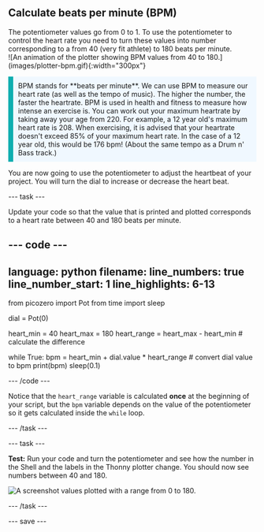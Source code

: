 ## Calculate beats per minute (BPM) 

<div style="display: flex; flex-wrap: wrap">
<div style="flex-basis: 200px; flex-grow: 1; margin-right: 15px;">
The potentiometer values go from 0 to 1. To use the potentiometer to control the heart rate you need to turn these values into number corresponding to a from 40 (very fit athlete) to 180 beats per minute. 
</div>
<div>
![An animation of the plotter showing BPM values from 40 to 180.](images/plotter-bpm.gif){:width="300px"}
</div>
</div>

<p style='border-left: solid; border-width:10px; border-color: #0faeb0; background-color: aliceblue; padding: 10px;'>
BPM stands for **beats per minute**. We can use BPM to measure our heart rate (as well as the tempo of music). The higher the number, the faster the heartrate. BPM is used in health and fitness to measure how intense an exercise is. You can work out your maximum heartrate by taking away your age from 220. For example, a 12 year old's maximum heart rate is 208. When exercising, it is advised that your heartrate doesn't exceed 85% of your maximum heart rate. In the case of a 12 year old, this would be 176 bpm! (About the same tempo as a Drum n' Bass track.)
</p>

You are now going to use the potentiometer to adjust the heartbeat of your project. You will turn the dial to increase or decrease the heart beat. 

--- task ---

Update your code so that the value that is printed and plotted corresponds to a heart rate between 40 and 180 beats per minute.

--- code ---
---
language: python
filename: 
line_numbers: true
line_number_start: 1
line_highlights: 6-13
---
from picozero import Pot
from time import sleep

dial = Pot(0)

heart_min = 40
heart_max = 180
heart_range = heart_max - heart_min # calculate the difference

while True:
    bpm = heart_min + dial.value * heart_range # convert dial value to bpm
    print(bpm)
    sleep(0.1)

--- /code ---

Notice that the `heart_range` variable is calculated **once** at the beginning of your script, but the `bpm` variable depends on the value of the potentiometer so it gets calculated inside the `while` loop.

--- /task ---

--- task ---

**Test:** Run your code and turn the potentiometer and see how the number in the Shell and the labels in the Thonny plotter change. You should now see numbers between 40 and 180.

![A screenshot values plotted with a range from 0 to 180.](images/plotter.png) 

--- /task ---

--- save ---
